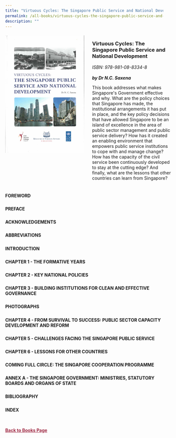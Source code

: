 ```yaml
---
title: "Virtuous Cycles: The Singapore Public Service and National Development"
permalink: /all-books/virtuous-cycles-the-singapore-public-service-and-national-development/
description: ""
---
```

<style>


.grid-container {
	display: grid;
	grid-template-columns: 50% 50%;
	grid-gap: 5%
	}
	
img {
		object-fit: contain;
		width: 100%;
		height: 80%;
	}	

.chapter-divider {
	margin-top: 5%;
	}	
	
.back a
{
	color: #9f2943;
	font-weight: bold;
	
}	


</style>

<div class="grid-container">
	<div class="grid-child"><img src="/images/Books/Virtuous%20Cycles%20The%20Singapore%20Public%20Service%20and%20National%20Development.jpg"></div>
	<div class="grid-child">
		<h3>Virtuous Cycles: The Singapore Public Service and National Development</h3>
		<i>ISBN: 978-981-08-8334-8</i><br>
		<i></i><br>
		<b><i>by Dr N.C. Saxena</i></b>
		<p>This book addresses what makes Singapore's Government effective and why. What are the policy choices that Singapore has made, the institutional arrangements it has put in place, and the key policy decisions that have allowed Singapore to be an island of excellence in the area of public sector management and public service delivery? How has it created an enabling environment that empowers public service institutions to cope with and manage change? How has the capacity of the civil service been continuously developed to stay at the cutting edge? And finally, what are the lessons that other countries can learn from Singapore?</p>
	</div>

</div>

<div>

<div class="chapter-divider">
<p><b>FOREWORD</b></p>

</div>
	
<div class="chapter-divider">
<p><b>PREFACE</b></p>

</div>
		
<div class="chapter-divider">
<p><b>ACKNOWLEDGEMENTS</b></p>

</div>
	
<div class="chapter-divider">
<p><b>ABBREVIATIONS</b></p>

</div>
	
<div class="chapter-divider">
<p><b>INTRODUCTION</b></p>

</div>
	

<div class="chapter-divider">
<p><b>CHAPTER 1 - THE FORMATIVE YEARS</b></p>

</div>
	
<div class="chapter-divider">
<p><b>CHAPTER 2 - KEY NATIONAL POLICIES</b></p>

</div>
	
<div class="chapter-divider">
<p><b>CHAPTER 3 - BUILDING INSTITUTIONS FOR CLEAN AND EFFECTIVE GOVERNANCE</b></p>

</div>
	
<div class="chapter-divider">
<p><b>PHOTOGRAPHS</b></p>

</div>
	
<div class="chapter-divider">
<p><b>CHAPTER 4 - FROM SURVIVAL TO SUCCESS: PUBLIC SECTOR CAPACITY DEVELOPMENT AND REFORM</b></p>

</div>
	
<div class="chapter-divider">
<p><b>CHAPTER 5 - CHALLENGES FACING THE SINGAPORE PUBLIC SERVICE</b></p>

</div>
	
<div class="chapter-divider">
<p><b>CHAPTER 6 - LESSONS FOR OTHER COUNTRIES</b></p>

</div>
	
<div class="chapter-divider">
<p><b>COMING FULL CIRCLE: THE SINGAPORE COOPERATION PROGRAMME</b></p>

</div>
	
<div class="chapter-divider">
<p><b>ANNEX A - THE SINGAPORE GOVERNMENT: MINISTRIES, STATUTORY BOARDS AND ORGANS OF STATE</b></p>

</div>	

<div class="chapter-divider">
<p><b>BIBLIOGRAPHY</b></p>

</div>	

<div class="chapter-divider">
<p><b>INDEX</b></p>

</div>	


</div>



<br>
<br>
<div class="back">
<a href="/books/">Back to Books Page</a>	

</div>